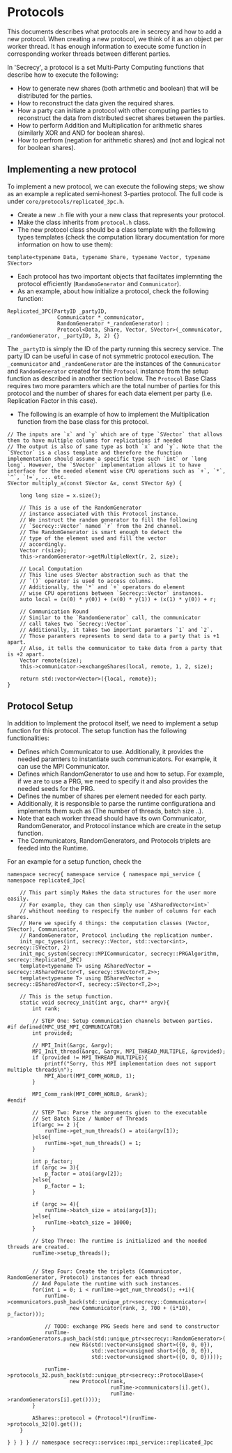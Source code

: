 # Protocols
This documents describes what protocols are in secrecy and how to add a new protocol. When creating a new protocol, we think of it as an object per worker thread. It has enough information to execute some function in corresponding worker threads between different parties.

In 'Secrecy', a protocol is a set Multi-Party Computing functions that describe how to execute the following:
- How to generate new shares (both arthmetic and boolean) that will be distributed for the parties.
- How to reconstruct the data given the required shares.
- How a party can initiate a protocol with other computing parties to reconstruct the data from distributed secret shares between the parties.
- How to perform Addition and Multiplication for arithmetic shares (similarly XOR and AND for boolean shares).
- How to perfrom (negation for arithmetic shares) and (not and logical not for boolean shares).

## Implementing a new protocol
To implement a new protocol, we can execute the following steps; we show as an example a replicated semi-honest 3-parties protocol. The full code is under `core/protocols/replicated_3pc.h`.
- Create a new `.h` file with your a new class that represents your protocol.
- Make the class inherits from `protocol.h` class.
- The new protocol class should be a class template with the following types templates (check the computation library documentation for more information on how to use them):
```
template<typename Data, typename Share, typename Vector, typename SVector>
```
- Each protocol has two important objects that faciltates implemnting the protocol efficiently (`RandamoGenerator` and `Communicator`).
- As an example, about how initialize a protocol, check the following function:
```
Replicated_3PC(PartyID _partyID,
                Communicator *_communicator,
                RandomGenerator *_randomGenerator) :
                Protocol<Data, Share, Vector, SVector>(_communicator, _randomGenerator, _partyID, 3, 2) {}
```
The `_partyID` is simply the ID of the party running this secrecy service. The party ID can be useful in case of not symmetric protocol execution.
The `_communicator` and `_randomGenerator` are the instances of the `Communicator` and `RandomGenerator` created for this `Protocol` instance from the setup function as described in another section below.
The `Protocol` Base Class requires two more paramters which are the total number of parties for this protocol and the number of shares for each data element per party (i.e. Replication Factor in this case).
- The following is an example of how to implement the Multiplication function from the base class for this protocol.
```
// The inputs are `x` and `y` which are of type `SVector` that allows them to have multiple columns for replications if needed
// The output is also of same type as both `x` and `y`. Note that the `SVector` is a class template and therefore the function implementation should assume a specific type such `int` or `long long`. However, the `SVector` implementation allows it to have interface for the needed element wise CPU operations such as `+`, `*`, `^`, `!=`, ... etc.
SVector multiply_a(const SVector &x, const SVector &y) {

    long long size = x.size();

    // This is a use of the RandomGenerator
    // instance associated with this Protocol instance.
    // We instruct the random generator to fill the following
    // `Secrecy::Vector` named `r` from the 2nd channel.
    // The RandomGenerator is smart enough to detect the
    // type of the element used and fill the vector
    // accordingly.
    Vector r(size);
    this->randomGenerator->getMultipleNext(r, 2, size);

    // Local Computation
    // This line uses SVector abstraction such as that the
    // `()` operator is used to access columns.
    // Additionally, the `*` and `+` operators do element
    // wise CPU operations between `Secrecy::Vector` instances.
    auto local = (x(0) * y(0)) + (x(0) * y(1)) + (x(1) * y(0)) + r;

    // Communication Round
    // Similar to the `RandomGenerator` call, the communicator
    // call takes two `Secrecy::Vector`.
    // Additionally, it takes two important paramters `1` and `2`.
    // Those paramters represents to send data to a party that is +1 apart.
    // Also, it tells the communicator to take data from a party that is +2 apart.
    Vector remote(size);
    this->communicator->exchangeShares(local, remote, 1, 2, size);

    return std::vector<Vector>({local, remote});
}
```



## Protocol Setup 
In addition to Implement the protocol itself, we need to implement a setup function for this protocol. The setup function has the following functionalities:
- Defines which Communicator to use. Additionally, it provides the needed paramters to instantiate such communicators. For example, it can use the MPI Communicator.
- Defines which RandomGenerator to use and how to setup. For example, if we are to use a PRG, we need to specify it and also provides the needed seeds for the PRG.
- Defines the number of shares per element needed for each party.
- Additionally, it is responsible to parse the runtime configurationa and implements them such as (The number of threads, batch size ..).
- Note that each worker thread should have its own Communicator, RandomGenerator, and Protocol instance which are create in the setup function.
- The Communicators, RandomGenerators, and Protocols triplets are feeded into the Runtime.

For an example for a setup function, check the 
```
namespace secrecy{ namespace service { namespace mpi_service { namespace replicated_3pc{

    // This part simply Makes the data structures for the user more easily.
    // For example, they can then simply use `ASharedVector<int>`
    // whithout needing to respecify the number of columns for each shares.
    // Here we specify 4 things: the computation classes (Vector, SVector), Communicator,
    // RandomGenerator, Protocol including the replication number. 
    init_mpc_types(int, secrecy::Vector, std::vector<int>, secrecy::SVector, 2)
    init_mpc_system(secrecy::MPICommunicator, secrecy::PRGAlgorithm, secrecy::Replicated_3PC)
    template<typename T> using ASharedVector = secrecy::ASharedVector<T, secrecy::SVector<T,2>>;
    template<typename T> using BSharedVector = secrecy::BSharedVector<T, secrecy::SVector<T,2>>;

    // This is the setup function.
    static void secrecy_init(int argc, char** argv){
        int rank;

        // STEP One: Setup communication channels between parties.
#if defined(MPC_USE_MPI_COMMUNICATOR)
        int provided;

        // MPI_Init(&argc, &argv);
        MPI_Init_thread(&argc, &argv, MPI_THREAD_MULTIPLE, &provided);
        if (provided != MPI_THREAD_MULTIPLE){
            printf("Sorry, this MPI implementation does not support multiple threads\n");
            MPI_Abort(MPI_COMM_WORLD, 1);
        }

        MPI_Comm_rank(MPI_COMM_WORLD, &rank);
#endif

        // STEP Two: Parse the arguments given to the executable
        // Set Batch Size / Number of Threads
        if(argc >= 2 ){
            runTime->get_num_threads() = atoi(argv[1]);
        }else{
            runTime->get_num_threads() = 1;
        }

        int p_factor;
        if (argc >= 3){
            p_factor = atoi(argv[2]);
        }else{
            p_factor = 1;
        }

        if (argc >= 4){
            runTime->batch_size = atoi(argv[3]);
        }else{
            runTime->batch_size = 10000;
        }

        // Step Three: The runtime is initialized and the needed threads are created.
        runTime->setup_threads();

        
        // Step Four: Create the triplets (Communicator, RandomGenerator, Protocol) instances for each thread
        // And Populate the runtime with such instances.
        for(int i = 0; i < runTime->get_num_threads(); ++i){
            runTime->communicators.push_back(std::unique_ptr<secrecy::Communicator>(
                    new Communicator(rank, 3, 700 + (i*10), p_factor)));

            // TODO: exchange PRG Seeds here and send to constructor
            runTime->randomGenerators.push_back(std::unique_ptr<secrecy::RandomGenerator>(
                    new RG(std::vector<unsigned short>({0, 0, 0}),
                           std::vector<unsigned short>({0, 0, 0}),
                           std::vector<unsigned short>({0, 0, 0}))));

            runTime->protocols_32.push_back(std::unique_ptr<secrecy::ProtocolBase>(
                    new Protocol(rank,
                                 runTime->communicators[i].get(),
                                 runTime->randomGenerators[i].get())));
        }

        AShares::protocol = (Protocol*)(runTime->protocols_32[0].get());
    }

} } } } // namespace secrecy::service::mpi_service::replicated_3pc
```
